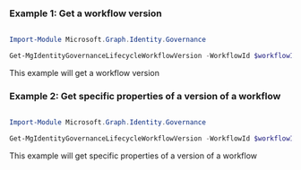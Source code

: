 ### Example 1: Get a workflow version

```powershell

Import-Module Microsoft.Graph.Identity.Governance

Get-MgIdentityGovernanceLifecycleWorkflowVersion -WorkflowId $workflowId -WorkflowVersionVersionNumber $workflowVersionVersionNumber

```
This example will get a workflow version

### Example 2: Get specific properties of a version of a workflow

```powershell

Import-Module Microsoft.Graph.Identity.Governance

Get-MgIdentityGovernanceLifecycleWorkflowVersion -WorkflowId $workflowId -WorkflowVersionVersionNumber $workflowVersionVersionNumber -Property "category,displayName,versionNumber,executionConditions" -ExpandProperty "tasks" 

```
This example will get specific properties of a version of a workflow

